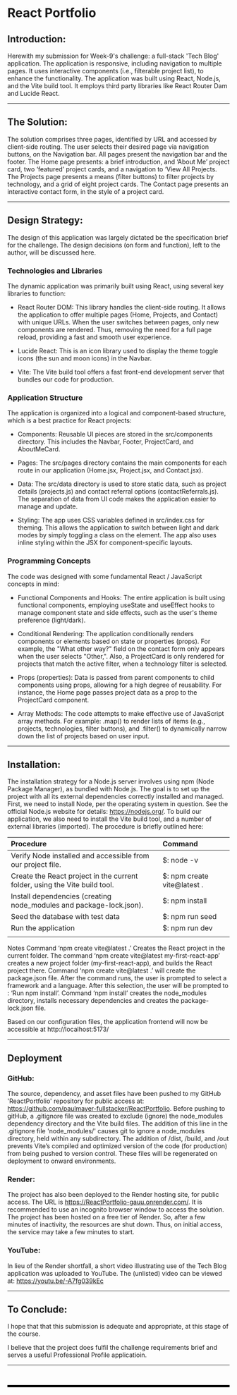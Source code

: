 # React Portfolio

## Introduction:

Herewith my submission for Week-9's challenge: a full-stack 'Tech Blog' application. The application is responsive, including navigation to multiple pages. It uses interactive components (i.e., filterable project list), to enhance the functionality.
The application was built using React, Node.js, and the Vite build tool. It employs third party libraries like React Router Dam and Lucide React.

---

## The Solution:

The solution comprises three pages, identified by URL and accessed by client-side routing. The user selects their desired page via navigation buttons, on the Navigation bar. All pages present the navigation bar and the footer.
The Home page presents: a brief introduction, and ‘About Me’ project card, two ‘featured’ project cards, and a navigation to ‘View All Projects.
The Projects page presents a means (filter buttons) to filter projects by technology, and a grid of eight project cards.
The Contact page presents an interactive contact form, in the style of a project card.

---

## Design Strategy:

The design of this application was largely dictated be the specification brief for the challenge. The design decisions (on form and function), left to the author, will be discussed here.


### Technologies and Libraries

The dynamic application was primarily built using React, using several key libraries to function:

- React Router DOM: This library handles the client-side routing. It allows the application to offer multiple pages (Home, Projects, and Contact) with unique URLs. When the user switches between pages, only new components are rendered. Thus, removing the need for a full page reload, providing a fast and smooth user experience.

- Lucide React: This is an icon library used to display the theme toggle icons (the sun and moon icons) in the Navbar.

- Vite: The Vite build tool offers a fast front-end development server that bundles our code for production.

### Application Structure

The application is organized into a logical and component-based structure, which is a best practice for React projects:

- Components: Reusable UI pieces are stored in the src/components directory. This includes the Navbar, Footer, ProjectCard, and AboutMeCard.

- Pages: The src/pages directory contains the main components for each route in our application (Home.jsx, Project.jsx, and Contact.jsx).

- Data: The src/data directory is used to store static data, such as project details (projects.js) and contact referral options (contactReferrals.js). The separation of data from UI code makes the application easier to manage and update.

- Styling: The app uses CSS variables defined in src/index.css for theming. This allows the application to switch between light and dark modes by simply toggling a class on the <html> element. The app also uses inline styling within the JSX for component-specific layouts.

### Programming Concepts

The code was designed with some fundamental React / JavaScript concepts in mind:

- Functional Components and Hooks: The entire application is built using functional components, employing useState and useEffect hooks to manage component state and side effects, such as the user's theme preference (light/dark).

- Conditional Rendering: The application conditionally renders components or elements based on state or properties (props). For example, the "What other way?" field on the contact form only appears when the user selects "Other,". Also, a ProjectCard is only rendered for projects that match the active filter, when a technology filter is selected.

- Props (properties): Data is passed from parent components to child components using props, allowing for a high degree of reusability. For instance, the Home page passes project data as a prop to the ProjectCard component.

- Array Methods: The code attempts to make effective use of JavaScript array methods. For example:  .map() to render lists of items (e.g., projects, technologies, filter buttons),  and .filter() to dynamically narrow down the list of projects based on user input.

---

## Installation:

The installation strategy for a Node.js server involves using npm (Node Package Manager), as bundled with Node.js. The goal is to set up the project with all its external dependencies correctly installed and managed. First, we need to install Node, per the operating system in question. See the official Node.js website for details: https://nodejs.org/. 
To build our application, we also need to install the Vite build tool, and a number of external libraries (imported). The procedure is briefly outlined here: 

| Procedure                                                            | Command                     |
|:---------------------------------------------------------------------|:----------------------------|
| Verify Node installed and accessible from our project file.          |$: node -v                   |
| Create the React project in the current folder, using the Vite build tool.                  |$: npm create vite@latest . 
| Install dependencies (creating node_modules and package-lock.json).  |$: npm install               |
| Seed the database with test data                                     |$: npm run seed              |
| Run the application                                                  |$: npm run dev                 |
|                                                                      |                             |

Notes
Command ‘npm create vite@latest .’ Creates the React project in the current folder. The command ‘npm create vite@latest my-first-react-app’ creates a new project folder (my-first-react-app), and builds the React project there.
Command ‘npm create vite@latest .’ will create the package.json file. After the command runs, the user is prompted to select a framework and a language. After this selection, the user will be prompted to : ‘Run npm install’.
Command ‘npm install’ creates the node_modules directory, installs necessary dependencies and creates the package-lock.json file.

Based on our configuration files, the application frontend will now be accessible at http://localhost:5173/

---

## Deployment

### GitHub:

The source, dependency, and asset files have been pushed to my GitHub 'ReactPortfolio' repository for public access at: https://github.com/paulmayer-fullstacker/ReactPortfolio. Before pushing to gitHub, a .gitignore file was created to exclude (ignore) the node_modules dependency directory and the Vite build files.
The addition of this line in the .gitignore file 'node_modules/' causes git to ignore a node_modules directory, held within any subdirectory.
The addition of /dist, /build, and /out prevents Vite’s compiled and optimized version of the code (for production) from being pushed to version control. These files will be regenerated on deployment to onward environments.

### Render:

The project has also been deployed to the Render hosting site, for public access. The URL is https://ReactPortfolio-gauu.onrender.com/. It is recommended to use an incognito browser window to access the solution. The project has been hosted on a free tier of Render. So, after a few minutes of inactivity, the resources are shut down. Thus, on initial access, the service may take a few minutes to start.

### YouTube:

In lieu of the Render shortfall, a short video illustrating use of the Tech Blog application was uploaded to YouTube. The (unlisted) video can be viewed at: https://youtu.be/-A7fg039kEc

---

## To Conclude:

I hope that that this submission is adequate and appropriate, at this stage of the course.  

I believe that the project does fulfil the challenge requirements brief and serves a useful Professional Profile applicatioin.

---

<br/>

<hr style="height: 5px; background-color: black; border: none;">



